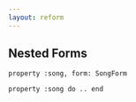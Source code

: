 ```yaml
---
layout: reform
---
```



## Nested Forms

`property :song, form: SongForm`

`property :song do .. end`